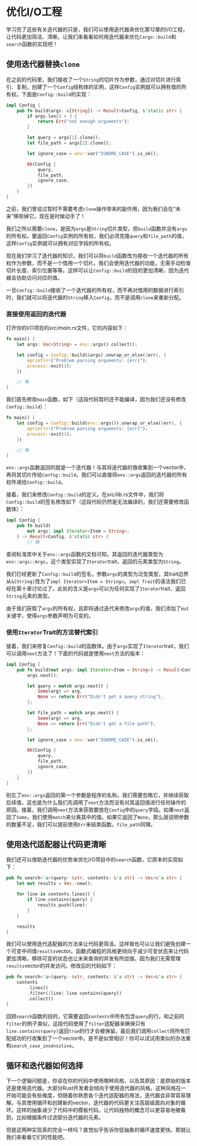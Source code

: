 # 优化I/O工程

学习完了这些有关迭代器的只是，我们可以使用迭代器来优化第12章的I/O工程，让代码更加简洁、清晰。让我们来看看如何用迭代器来优化`Cargo::build`和`search`函数的实现吧！

## 使用迭代器替换`clone`

在之前的代码里，我们接收了一个`String`的切片作为参数，通过对切片进行索引、复制，创建了一个`Config`结构体的实例，这样`Config`实例就可以拥有值的所有权。下面是`Config::build`的实现：

```rust
impl Config {
    pub fn build(args: &[String]) -> Result<Config, &'static str> {
        if args.len() < 3 {
            return Err("not enough arguments");
        }

        let query = args[1].clone();
        let file_path = args[2].clone();

        let ignore_case = env::var("IGNORE_CASE").is_ok();

        Ok(Config {
            query,
            file_path,
            ignore_case,
        })
    }
}
```

之前，我们曾说过暂时不需要考虑`clone`操作带来的副作用，因为我们会在“未来”移除掉它。现在是时候动手了！

我们之所以需要`clone`，是因为`args`是`String`切片类型，但`build`函数并没有`args`的所有权。要返回`Config`实例的所有权，我们必须克隆`query`和`file_path`的值，这样`Config`实例就可以拥有对应字段的所有权。

现在我们学习了迭代器的知识，我们可以将`build`函数改为接收一个迭代器的所有权作为参数，而不是一个借用一个切片。我们会使用迭代器的功能，无需手动检查切片长度、索引位置等等。这样可以让`Config::build`的目的更加清晰，因为迭代器会协助访问对应的值。

一旦`Config::build`接收了一个迭代器的所有权，而不再对借用的数据进行索引时，我们就可以将迭代器的`String`移入`Config`，而不是调用`clone`来重新分配。

### 直接使用返回的迭代器

打开你的I/O项目的*src/main.rs*文件，它的内容如下：

```rust
fn main() {
    let args: Vec<String> = env::args().collect();

    let config = Config::build(&args).unwrap_or_else(|err|, {
        eprintln!("Problem parsing arguments: {err}");
        process::exit(1);
    })

    // 略
}
```

我们首先修改`main`函数，如下（这段代码暂时还不能编译，因为我们还没有修改`Config::build`）：

```rust
fn main() {
    let config = Config::build(env::args()).unwrap_or_else(|err|, {
        eprintln!("Problem parsing arguments: {err}");
        process::exit(1);
    })

    // 略
}
```

`env::args`函数返回的就是一个迭代器！与其将迭代器的值收集到一个vector中，再将其切片传给`Config::build`，我们可以直接将`env::args`返回的迭代器的所有权传递给`Config::build`。

接着，我们来修改`Config::build`的定义。在*src/lib.rs*文件中，我们将`Config::build`的签名修改如下（这段代码仍然是无法编译的，我们还需要修改函数体）：

```rust
impl Config {
    pub fn build(
        mut args: impl Iterator<Item = String>,
    ) -> Result<Config, &'static str> {
        // 略
```

查阅标准库中关于`env::args`函数的文档可知，其返回的迭代器类型为`env::args::Args`，这个类型实现了`Iterator`trait，返回的元素类型为`String`。

我们已经更新了`Config::build`的签名，参数`args`的类型为泛型类型，其trait边界从`&[String]`改为了`impl Iterator<Item = String>`。`impl Trait`的语法我们已经在第十章讨论过了，此处的含义是`args`可以为任何实现了`Iterator`trait、返回`String`元素的类型。

由于我们获取了`args`的所有权，且即将通过迭代来修改`args`的值，我们添加了`mut`关键字，使得`args`参数声明为可变的。

### 使用`Iterator`Trait的方法替代索引

接着，我们来修复`Config::build`的函数体。由于`args`实现了`Iterator`trait，我们可以调用`next`方法了！下面的代码就是使用`next`方法的版本：

```rust
impl Config {
    pub fn build(mut args: impl Iterator<Item = String>) -> Result<Config, &'static str> {
        args.next();

        let query = match args.next() {
            Some(arg) => arg,
            None => return Err("Didn't get a query string"),
        };

        let file_path = match args.next() {
            Some(arg) => arg,
            None => return Err("Didn't get a file path"),
        };

        let ignore_case = env::var("IGNORE_CASE").is_ok();

        Ok(Config {
            query,
            file_path,
            ignore_case,
        })
    }
}
```

别忘了`env::args`返回的第一个参数是程序的名称。我们需要忽略它，并继续获取后续值，这也是为什么我们先调用了`next`方法而没有对其返回值进行任何操作的原因。接着，我们调用`next`方法来获取要放在`Config`中的`query`字段。如果`next`返回了`Some`，我们使用`match`来分离其中的值。如果它返回了`None`，那么就说明参数的数量不足，我们可以提前使用`Err`来结束函数。`file_path`同理。

## 使用迭代适配器让代码更清晰

我们还可以借助迭代器的优势来优化I/O项目中的`search`函数，它原本的实现如下：

```rust
pub fn search<'a>(query: &str, contents: &'a str) -> Vec<&'a str> {
    let mut results = Vec::new();

    for line in contents.lines() {
        if line.contains(query) {
            results.push(line);
        }
    }

    results
}
```

我们可以使用迭代适配器的方法来让代码更简洁。这样做也可以让我们避免创建一个可变中间值`results`vector。函数式编程的风格更倾向于减少可变状态来让代码更加清晰。移除可变的状态也让未来查询的并发有所加强，因为我们无需管理`results`vector的并发访问。修改后的代码如下：

```rust
pub fn search<'a>(query: &str, contents: &'a str) -> Vec<&'a str> {
    contents
        .lines()
        .filter(|line| line.contains(query))
        .collect()
}
```

回顾`search`函数的目的，它需要返回`contents`中所有包含`query`的行。和之前的`filter`的例子类似，这段代码使用了`filter`适配器来确保只有`line.contains(query)`返回`true`的行才会被保留。最后我们调用`collect`将所有匹配成功的行收集到了一个vector中。是不是似曾相识！你可以试试用类似的办法重构`search_case_insensitive`。

## 循环和迭代器如何选择

下一个逻辑问题是，你该在你的代码中使用哪种风格，以及其原因：是原始的版本还是使用迭代器。大部分Rust开发者会倾向于使用迭代器的风格。这种风格在一开始可能会有些难度，但随着你熟悉各个迭代适配器的用法，迭代器会非常容易理解。与其使用循环和创建新的vector，迭代器的代码更关注高层级面向对象的循环。这样的抽象减少了代码中的模板代码，让代码独特的概念可以更容易地被看到，比如根据条件过滤部分迭代器的元素。

但是这两种实现真的完全一样吗？直觉似乎告诉你低抽象的循环速度更快。那就让我们来看看它们的性能吧。
